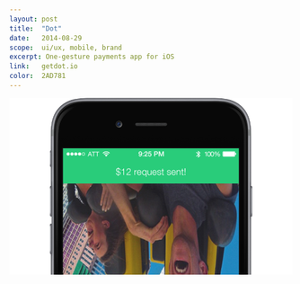 ```yaml
---
layout: post
title:  "Dot"
date:   2014-08-29
scope:  ui/ux, mobile, brand
excerpt: One-gesture payments app for iOS
link:   getdot.io
color:  2AD781
---
```


![Thumb](/images/dot_thumbnail.png)